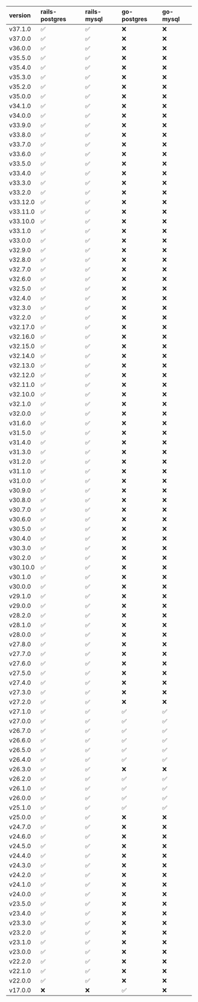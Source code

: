 | version   | rails-postgres     | rails-mysql        | go-postgres        | go-mysql           |
|:----------|:-------------------|:-------------------|:-------------------|:-------------------|
| v37.1.0   | :white_check_mark: | :white_check_mark: | :x:                | :x:                |
| v37.0.0   | :white_check_mark: | :white_check_mark: | :x:                | :x:                |
| v36.0.0   | :white_check_mark: | :white_check_mark: | :x:                | :x:                |
| v35.5.0   | :white_check_mark: | :white_check_mark: | :x:                | :x:                |
| v35.4.0   | :white_check_mark: | :white_check_mark: | :x:                | :x:                |
| v35.3.0   | :white_check_mark: | :white_check_mark: | :x:                | :x:                |
| v35.2.0   | :white_check_mark: | :white_check_mark: | :x:                | :x:                |
| v35.0.0   | :white_check_mark: | :white_check_mark: | :x:                | :x:                |
| v34.1.0   | :white_check_mark: | :white_check_mark: | :x:                | :x:                |
| v34.0.0   | :white_check_mark: | :white_check_mark: | :x:                | :x:                |
| v33.9.0   | :white_check_mark: | :white_check_mark: | :x:                | :x:                |
| v33.8.0   | :white_check_mark: | :white_check_mark: | :x:                | :x:                |
| v33.7.0   | :white_check_mark: | :white_check_mark: | :x:                | :x:                |
| v33.6.0   | :white_check_mark: | :white_check_mark: | :x:                | :x:                |
| v33.5.0   | :white_check_mark: | :white_check_mark: | :x:                | :x:                |
| v33.4.0   | :white_check_mark: | :white_check_mark: | :x:                | :x:                |
| v33.3.0   | :white_check_mark: | :white_check_mark: | :x:                | :x:                |
| v33.2.0   | :white_check_mark: | :white_check_mark: | :x:                | :x:                |
| v33.12.0  | :white_check_mark: | :white_check_mark: | :x:                | :x:                |
| v33.11.0  | :white_check_mark: | :white_check_mark: | :x:                | :x:                |
| v33.10.0  | :white_check_mark: | :white_check_mark: | :x:                | :x:                |
| v33.1.0   | :white_check_mark: | :white_check_mark: | :x:                | :x:                |
| v33.0.0   | :white_check_mark: | :white_check_mark: | :x:                | :x:                |
| v32.9.0   | :white_check_mark: | :white_check_mark: | :x:                | :x:                |
| v32.8.0   | :white_check_mark: | :white_check_mark: | :x:                | :x:                |
| v32.7.0   | :white_check_mark: | :white_check_mark: | :x:                | :x:                |
| v32.6.0   | :white_check_mark: | :white_check_mark: | :x:                | :x:                |
| v32.5.0   | :white_check_mark: | :white_check_mark: | :x:                | :x:                |
| v32.4.0   | :white_check_mark: | :white_check_mark: | :x:                | :x:                |
| v32.3.0   | :white_check_mark: | :white_check_mark: | :x:                | :x:                |
| v32.2.0   | :white_check_mark: | :white_check_mark: | :x:                | :x:                |
| v32.17.0  | :white_check_mark: | :white_check_mark: | :x:                | :x:                |
| v32.16.0  | :white_check_mark: | :white_check_mark: | :x:                | :x:                |
| v32.15.0  | :white_check_mark: | :white_check_mark: | :x:                | :x:                |
| v32.14.0  | :white_check_mark: | :white_check_mark: | :x:                | :x:                |
| v32.13.0  | :white_check_mark: | :white_check_mark: | :x:                | :x:                |
| v32.12.0  | :white_check_mark: | :white_check_mark: | :x:                | :x:                |
| v32.11.0  | :white_check_mark: | :white_check_mark: | :x:                | :x:                |
| v32.10.0  | :white_check_mark: | :white_check_mark: | :x:                | :x:                |
| v32.1.0   | :white_check_mark: | :white_check_mark: | :x:                | :x:                |
| v32.0.0   | :white_check_mark: | :white_check_mark: | :x:                | :x:                |
| v31.6.0   | :white_check_mark: | :white_check_mark: | :x:                | :x:                |
| v31.5.0   | :white_check_mark: | :white_check_mark: | :x:                | :x:                |
| v31.4.0   | :white_check_mark: | :white_check_mark: | :x:                | :x:                |
| v31.3.0   | :white_check_mark: | :white_check_mark: | :x:                | :x:                |
| v31.2.0   | :white_check_mark: | :white_check_mark: | :x:                | :x:                |
| v31.1.0   | :white_check_mark: | :white_check_mark: | :x:                | :x:                |
| v31.0.0   | :white_check_mark: | :white_check_mark: | :x:                | :x:                |
| v30.9.0   | :white_check_mark: | :white_check_mark: | :x:                | :x:                |
| v30.8.0   | :white_check_mark: | :white_check_mark: | :x:                | :x:                |
| v30.7.0   | :white_check_mark: | :white_check_mark: | :x:                | :x:                |
| v30.6.0   | :white_check_mark: | :white_check_mark: | :x:                | :x:                |
| v30.5.0   | :white_check_mark: | :white_check_mark: | :x:                | :x:                |
| v30.4.0   | :white_check_mark: | :white_check_mark: | :x:                | :x:                |
| v30.3.0   | :white_check_mark: | :white_check_mark: | :x:                | :x:                |
| v30.2.0   | :white_check_mark: | :white_check_mark: | :x:                | :x:                |
| v30.10.0  | :white_check_mark: | :white_check_mark: | :x:                | :x:                |
| v30.1.0   | :white_check_mark: | :white_check_mark: | :x:                | :x:                |
| v30.0.0   | :white_check_mark: | :white_check_mark: | :x:                | :x:                |
| v29.1.0   | :white_check_mark: | :white_check_mark: | :x:                | :x:                |
| v29.0.0   | :white_check_mark: | :white_check_mark: | :x:                | :x:                |
| v28.2.0   | :white_check_mark: | :white_check_mark: | :x:                | :x:                |
| v28.1.0   | :white_check_mark: | :white_check_mark: | :x:                | :x:                |
| v28.0.0   | :white_check_mark: | :white_check_mark: | :x:                | :x:                |
| v27.8.0   | :white_check_mark: | :white_check_mark: | :x:                | :x:                |
| v27.7.0   | :white_check_mark: | :white_check_mark: | :x:                | :x:                |
| v27.6.0   | :white_check_mark: | :white_check_mark: | :x:                | :x:                |
| v27.5.0   | :white_check_mark: | :white_check_mark: | :x:                | :x:                |
| v27.4.0   | :white_check_mark: | :white_check_mark: | :x:                | :x:                |
| v27.3.0   | :white_check_mark: | :white_check_mark: | :x:                | :x:                |
| v27.2.0   | :white_check_mark: | :white_check_mark: | :x:                | :x:                |
| v27.1.0   | :white_check_mark: | :white_check_mark: | :white_check_mark: | :white_check_mark: |
| v27.0.0   | :white_check_mark: | :white_check_mark: | :white_check_mark: | :white_check_mark: |
| v26.7.0   | :white_check_mark: | :white_check_mark: | :white_check_mark: | :white_check_mark: |
| v26.6.0   | :white_check_mark: | :white_check_mark: | :white_check_mark: | :white_check_mark: |
| v26.5.0   | :white_check_mark: | :white_check_mark: | :white_check_mark: | :white_check_mark: |
| v26.4.0   | :white_check_mark: | :white_check_mark: | :white_check_mark: | :white_check_mark: |
| v26.3.0   | :white_check_mark: | :white_check_mark: | :x:                | :x:                |
| v26.2.0   | :white_check_mark: | :white_check_mark: | :white_check_mark: | :white_check_mark: |
| v26.1.0   | :white_check_mark: | :white_check_mark: | :white_check_mark: | :white_check_mark: |
| v26.0.0   | :white_check_mark: | :white_check_mark: | :white_check_mark: | :white_check_mark: |
| v25.1.0   | :white_check_mark: | :white_check_mark: | :white_check_mark: | :white_check_mark: |
| v25.0.0   | :white_check_mark: | :white_check_mark: | :x:                | :x:                |
| v24.7.0   | :white_check_mark: | :white_check_mark: | :x:                | :x:                |
| v24.6.0   | :white_check_mark: | :white_check_mark: | :x:                | :x:                |
| v24.5.0   | :white_check_mark: | :white_check_mark: | :x:                | :x:                |
| v24.4.0   | :white_check_mark: | :white_check_mark: | :x:                | :x:                |
| v24.3.0   | :white_check_mark: | :white_check_mark: | :x:                | :x:                |
| v24.2.0   | :white_check_mark: | :white_check_mark: | :x:                | :x:                |
| v24.1.0   | :white_check_mark: | :white_check_mark: | :x:                | :x:                |
| v24.0.0   | :white_check_mark: | :white_check_mark: | :x:                | :x:                |
| v23.5.0   | :white_check_mark: | :white_check_mark: | :x:                | :x:                |
| v23.4.0   | :white_check_mark: | :white_check_mark: | :x:                | :x:                |
| v23.3.0   | :white_check_mark: | :white_check_mark: | :x:                | :x:                |
| v23.2.0   | :white_check_mark: | :white_check_mark: | :x:                | :x:                |
| v23.1.0   | :white_check_mark: | :white_check_mark: | :x:                | :x:                |
| v23.0.0   | :white_check_mark: | :white_check_mark: | :x:                | :x:                |
| v22.2.0   | :white_check_mark: | :white_check_mark: | :x:                | :x:                |
| v22.1.0   | :white_check_mark: | :white_check_mark: | :x:                | :x:                |
| v22.0.0   | :white_check_mark: | :white_check_mark: | :x:                | :x:                |
| v17.0.0   | :x:                | :x:                | :white_check_mark: | :x:                |